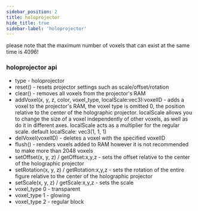 ```yaml
---
sidebar_position: 2
title: holoprojector
hide_title: true
sidebar-label: 'holoprojector'
---
```


please note that the maximum number of voxels that can exist at the same time is 4096!

### holoprojector api
* type - holoprojector
* reset() - resets projector settings such as scale/offset/rotation
* clear() - removes all voxels from the projector's RAM
* addVoxel(x, y, z, color, voxel_type, localScale:vec3):voxelID - adds a voxel to the projector's RAM, the voxel type is omitted 0,
the position relative to the center of the holographic projector.
localScale allows you to change the size of a voxel independently of other voxels, as well as do it in different axes.
localScale acts as a multiplier for the regular scale.
default localScale: vec3(1, 1, 1)
* delVoxel(voxelID) - deletes a voxel with the specified voxelID
* flush() - renders voxels added to RAM
however it is not recommended to make more than 2048 voxels
* setOffset(x, y, z) / getOffset:x,y,z - sets the offset relative to the center of the holographic projector
* setRotation(x, y, z) / getRotation:x,y,z - sets the rotation of the entire figure relative to the center of the holographic projector
* setScale(x, y, z) / getScale:x,y,z - sets the scale
* voxel_type 0 - transparent
* voxel_type 1 - glowing
* voxel_type 2 - regular block